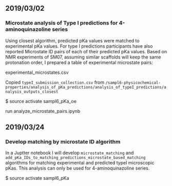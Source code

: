 ## 2019/03/02

### Microstate analysis of Type I predictions for  4-aminoquinazoline series 

Using closest algorithm, predicted pKa values were matched to experimental pKa values. 
For type I predictions participants have also reported Microstate ID pairs of each of their predicted pKa values.
Based on NMR experiments of SM07, assuming similar scaffolds will keep the same protonation order, I prepared a table of experimental microstate pairs:

experimental_microstates.csv

Copied `typeI_submission_collection.csv` from `/sampl6-physicochemical-properties/analysis_of_pKa_predictions/analysis_of_typeI_predictions/analysis_outputs_closest`

$ source activate sampl6_pKa_oe  

run analyze_microstate_pairs.ipynb  


## 2019/03/24

### Develop matching by microstate ID algorithm

In a Juptter notebook I will develop `microstate_matching` and `add_pKa_IDs_to_matching_predictions_microstate_based_matching` algorithms for matching experimental and predicted typeI  microscopic pKas. This analysis can only be used for 4-aminoquinazoline series.

$ source activate sampl6_pKa
